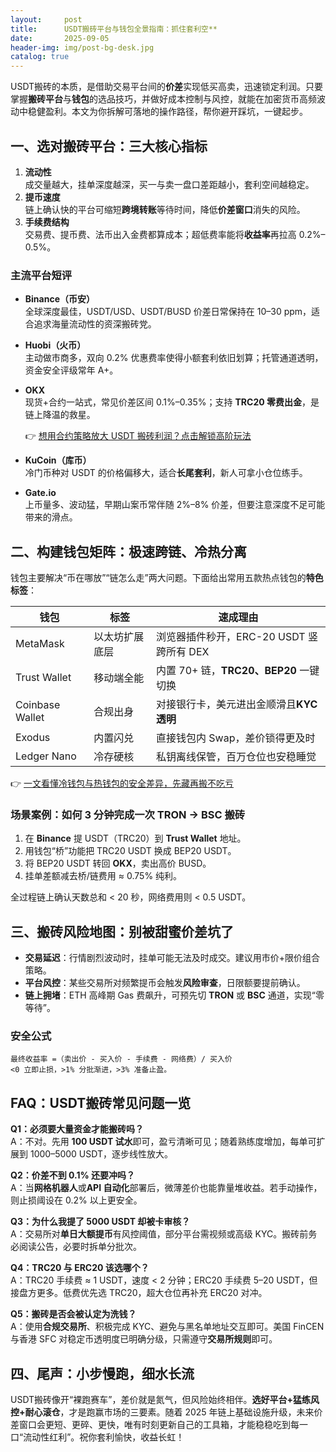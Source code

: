```yaml
---
layout:     post
title:      USDT搬砖平台与钱包全景指南：抓住套利空**
date:       2025-09-05
header-img: img/post-bg-desk.jpg
catalog: true
---
```


USDT搬砖的本质，是借助交易平台间的**价差**实现低买高卖，迅速锁定利润。只要掌握**搬砖平台**与**钱包**的选品技巧，并做好成本控制与风控，就能在加密货币高频波动中稳健盈利。本文为你拆解可落地的操作路径，帮你避开踩坑，一键起步。

## 一、选对搬砖平台：三大核心指标

1. **流动性**  
   成交量越大，挂单深度越深，买一与卖一盘口差距越小，套利空间越稳定。  
2. **提币速度**  
   链上确认快的平台可缩短**跨境转账**等待时间，降低**价差窗口**消失的风险。  
3. **手续费结构**  
   交易费、提币费、法币出入金费都算成本；超低费率能将**收益率**再拉高 0.2%–0.5%。  

### 主流平台短评

- **Binance（币安）**  
  全球深度最佳，USDT/USD、USDT/BUSD 价差日常保持在 10–30 ppm，适合追求海量流动性的资深搬砖党。
  
- **Huobi（火币）**  
  主动做市商多，双向 0.2% 优惠费率使得小额套利依旧划算；托管通道透明，资金安全评级常年 A+。

- **OKX**  
  现货+合约一站式，常见价差区间 0.1%–0.35%；支持 **TRC20 零费出金**，是链上降温的救星。  

  👉 [想用合约策略放大 USDT 搬砖利润？点击解锁高阶玩法](https://okxdog.com/)

- **KuCoin（库币）**  
  冷门币种对 USDT 的价格偏移大，适合**长尾套利**，新人可拿小仓位练手。

- **Gate.io**  
  上币量多、波动猛，早期山案币常伴随 2%–8% 价差，但要注意深度不足可能带来的滑点。

## 二、构建钱包矩阵：极速跨链、冷热分离

钱包主要解决“币在哪放”“链怎么走”两大问题。下面给出常用五款热点钱包的**特色标签**：

| 钱包 | 标签 | 速成理由 |
|------|------|----------|
| MetaMask | 以太坊扩展底层 | 浏览器插件秒开，ERC-20 USDT 竖跨所有 DEX |
| Trust Wallet | 移动端全能 | 内置 70+ 链，**TRC20、BEP20** 一键切换 |
| Coinbase Wallet | 合规出身 | 对接银行卡，美元进出金顺滑且**KYC 透明** |
| Exodus | 内置闪兑 | 直接钱包内 Swap，差价锁得更及时 |
| Ledger Nano | 冷存硬核 | 私钥离线保管，百万仓位也安稳睡觉 |

👉 [一文看懂冷钱包与热钱包的安全差异，先藏再搬不吃亏](https://okxdog.com/)

### 场景案例：如何 3 分钟完成一次 TRON → BSC 搬砖

1. 在 **Binance** 提 USDT（TRC20）到 **Trust Wallet** 地址。  
2. 用钱包“桥”功能把 TRC20 USDT 换成 BEP20 USDT。  
3. 将 BEP20 USDT 转回 **OKX**，卖出高价 BUSD。  
4. 挂单差额减去桥/链费用 ≈ 0.75% 纯利。  

全过程链上确认天数总和 < 20 秒，网络费用则 < 0.5 USDT。

## 三、搬砖风险地图：别被甜蜜价差坑了

- **交易延迟**：行情剧烈波动时，挂单可能无法及时成交。建议用市价+限价组合策略。  
- **平台风控**：某些交易所对频繁提币会触发**风险审查**，日限额要提前确认。  
- **链上拥堵**：ETH 高峰期 Gas 费飙升，可预先切 **TRON** 或 **BSC** 通道，实现“零等待”。  

### 安全公式
```
最终收益率 =（卖出价 - 买入价 - 手续费 - 网络费）/ 买入价  
<0 立即止损，>1% 分批渐进，>3% 准备止盈。
```

## FAQ：USDT搬砖常见问题一览

**Q1：必须要大量资金才能搬砖吗？**  
A：不对。先用 **100 USDT 试水**即可，盈亏清晰可见；随着熟练度增加，每单可扩展到 1000–5000 USDT，逐步线性放大。

**Q2：价差不到 0.1% 还要冲吗？**  
A：当**网格机器人**或**API 自动化**部署后，微薄差价也能靠量堆收益。若手动操作，则止损阈设在 0.2% 以上更安全。

**Q3：为什么我提了 5000 USDT 却被卡审核？**  
A：交易所对**单日大额提币**有风控阈值，部分平台需视频或高级 KYC。搬砖前务必阅读公告，必要时拆单分批次。

**Q4：TRC20 与 ERC20 该选哪个？**  
A：TRC20 手续费 ≈ 1 USDT，速度 < 2 分钟；ERC20 手续费 5–20 USDT，但接盘方更多。低费优先选 TRC20，超大仓位再补充 ERC20 对冲。

**Q5：搬砖是否会被认定为洗钱？**  
A：使用**合规交易所**、积极完成 KYC、避免与黑名单地址交互即可。美国 FinCEN 与香港 SFC 对稳定币透明度已明确分级，只需遵守**交易所规则**即可。

## 四、尾声：小步慢跑，细水长流

USDT搬砖像开“裸跑赛车”，差价就是氮气，但风险始终相伴。**选好平台+猛练风控+耐心滚仓**，才是跑赢市场的三要素。随着 2025 年链上基础设施升级，未来价差窗口会更短、更碎、更快，唯有时刻更新自己的工具箱，才能稳稳吃到每一口“流动性红利”。祝你套利愉快，收益长虹！